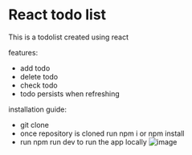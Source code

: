 # React todo list

This is a todolist created using react

features:
- add todo
- delete todo
- check todo
- todo persists when refreshing


installation guide:
- git clone
- once repository is cloned run npm i or npm install
- run npm run dev to run the app locally
![image](https://github.com/patpat0403/To-do-list-react/assets/60656878/d4272901-b8b0-408a-928d-ab97d4dfbdae)
